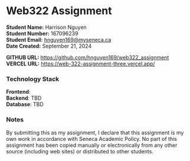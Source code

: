 # Web322 Assignment

**Student Name:** Harrison Nguyen  
**Student Number:** 167096239  
**Student Email:** hnguyen169@myseneca.ca  
**Date Created:** September 21, 2024

**GITHUB URL:** https://github.com/hnguyen169/web322_assignment  
**VERCEL URL:** https://web-322-assignment-three.vercel.app/  

### Technology Stack

**Frontend**:    
**Backend**: TBD  
**Database**: TBD  

### Notes

By submitting this as my assignment, I declare that this assignment is my own work in accordance with Seneca Academic Policy. No part of this assignment has been copied manually or electronically from any other source (including web sites) or distributed to other students.
